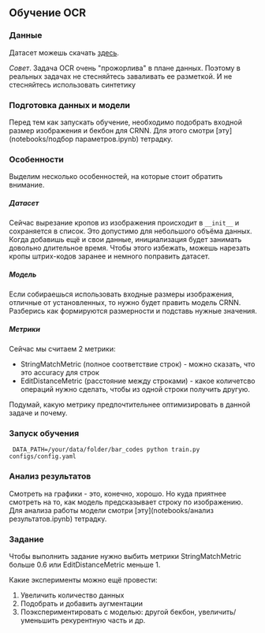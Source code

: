 ## Обучение OCR

### Данные

Датасет можешь скачать [здесь](https://disk.yandex.ru/d/5Wg3tvP7Gywk0g).

_Совет_.
Задача OCR очень "прожорлива" в плане данных. Поэтому в реальных задачах не стесняйтесь заваливать ее разметкой. И не стесняйтесь
использовать синтетику

### Подготовка данных и модели
Перед тем как запускать обучение, необходимо подобрать входной размер изображения и бекбон для CRNN.
Для этого смотри [эту](notebooks/подбор параметров.ipynb) тетрадку.


### Особенности

Выделим несколько особенностей, на которые стоит обратить внимание.

##### Датасет
Сейчас вырезание кропов из изображения происходит в `__init__` и сохраняется в список.
Это допустимо для небольшого объёма данных.
Когда добавишь ещё и свои данные, инициализация будет занимать довольно длительное время.
Чтобы этого избежать, можешь нарезать кропы штрих-кодов заранее и немного поправить датасет.

##### Модель
Если собираешься использовать входные размеры изображения, отличные от установленных, то нужно будет править модель CRNN.
Разберись как формируются размерности и подставь нужные значения.


##### Метрики
Сейчас мы считаем 2 метрики:
 - StringMatchMetric (полное соответствие строк) - можно сказать, что это accuracy для строк
 - EditDistanceMetric (расстояние между строками) - какое количетсво операций нужно сделать, чтобы из одной строки получить другую.

Подумай, какую метрику предпочтительнее оптимизировать в данной задаче и почему.

### Запуск обучения

``` DATA_PATH=/your/data/folder/bar_codes python train.py configs/config.yaml```

### Анализ результатов
Смотреть на графики - это, конечно, хорошо. Но куда приятнее смотреть на то, как модель предсказывает строку по изображению.
Для анализа работы модели смотри [эту](notebooks/анализ результатов.ipynb) тетрадку.

### Задание
Чтобы выполнить задание нужно выбить метрики StringMatchMetric больше 0.6 или EditDistanceMetric меньше 1.

Какие эксперименты можно ещё провести:
1. Увеличить количество данных
2. Подобрать и добавить аугментации
3. Поэкспериментировать с моделью: другой бекбон, увеличить/уменьшить рекурентную часть и др.